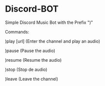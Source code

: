 # Discord-BOT


Simple Discord Music Bot with the Prefix ")"

Commands:

)play [url] (Enter the channel and play an audio)

)pause (Pause the audio)

)resume (Resume the audio)

)stop (Stop de audio)

)leave (Leave the channel)
